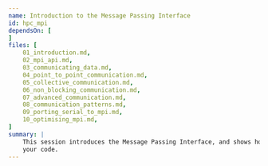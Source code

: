 ```yaml
---
name: Introduction to the Message Passing Interface
id: hpc_mpi
dependsOn: [
]
files: [
    01_introduction.md,
    02_mpi_api.md,
    03_communicating_data.md,
    04_point_to_point_communication.md,
    05_collective_communication.md,
    06_non_blocking_communication.md,
    07_advanced_communication.md,
    08_communication_patterns.md,
    09_porting_serial_to_mpi.md,
    10_optimising_mpi.md,
]
summary: |
    This session introduces the Message Passing Interface, and shows how to use it to parallelise
    your code.
---
```

